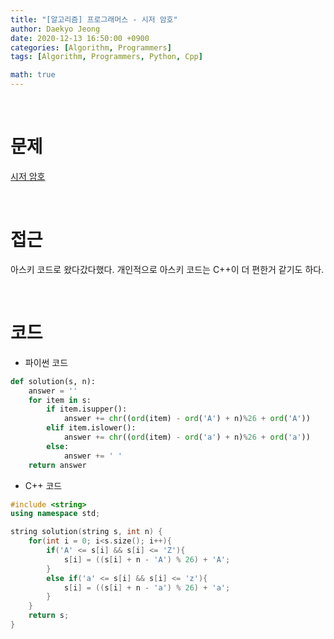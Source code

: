 ```yaml
---
title: "[알고리즘] 프로그래머스 - 시저 암호"
author: Daekyo Jeong
date: 2020-12-13 16:50:00 +0900
categories: [Algorithm, Programmers]
tags: [Algorithm, Programmers, Python, Cpp]

math: true
---
```


<br/>

# **문제**


[시저 암호](https://programmers.co.kr/learn/courses/30/lessons/12926)

<br/>

# **접근**  

아스키 코드로 왔다갔다했다.
개인적으로 아스키 코드는 C++이 더 편한거 같기도 하다.  

<br/>

# **코드**


- 파이썬 코드   

```py
def solution(s, n):
    answer = ''
    for item in s:
        if item.isupper():
            answer += chr((ord(item) - ord('A') + n)%26 + ord('A'))
        elif item.islower():
            answer += chr((ord(item) - ord('a') + n)%26 + ord('a'))
        else:
            answer += ' '
    return answer
```


- C++ 코드

```cpp
#include <string>
using namespace std;

string solution(string s, int n) {
    for(int i = 0; i<s.size(); i++){
        if('A' <= s[i] && s[i] <= 'Z'){
            s[i] = ((s[i] + n - 'A') % 26) + 'A';
        }
        else if('a' <= s[i] && s[i] <= 'z'){
            s[i] = ((s[i] + n - 'a') % 26) + 'a';
        }
    }
    return s;
}
```



<br/>
